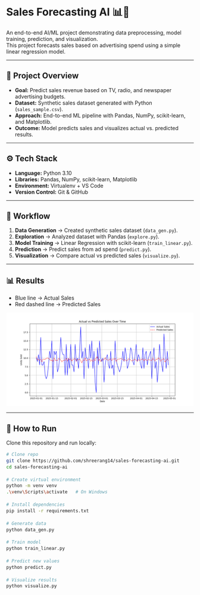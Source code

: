 # Sales Forecasting AI 📊🤖

An end-to-end AI/ML project demonstrating data preprocessing, model training, prediction, and visualization.  
This project forecasts sales based on advertising spend using a simple linear regression model.

---

## 📌 Project Overview
- **Goal:** Predict sales revenue based on TV, radio, and newspaper advertising budgets.
- **Dataset:** Synthetic sales dataset generated with Python (`sales_sample.csv`).
- **Approach:** End-to-end ML pipeline with Pandas, NumPy, scikit-learn, and Matplotlib.
- **Outcome:** Model predicts sales and visualizes actual vs. predicted results.

---

## ⚙️ Tech Stack
- **Language:** Python 3.10  
- **Libraries:** Pandas, NumPy, scikit-learn, Matplotlib  
- **Environment:** Virtualenv + VS Code  
- **Version Control:** Git & GitHub  

---

## 🚀 Workflow
1. **Data Generation** → Created synthetic sales dataset (`data_gen.py`).  
2. **Exploration** → Analyzed dataset with Pandas (`explore.py`).  
3. **Model Training** → Linear Regression with scikit-learn (`train_linear.py`).  
4. **Prediction** → Predict sales from ad spend (`predict.py`).  
5. **Visualization** → Compare actual vs predicted sales (`visualize.py`).  

---

## 📊 Results
- Blue line → Actual Sales  
- Red dashed line → Predicted Sales  

![Sales vs Predicted](sales_vs_predicted.png)

---

## 🔧 How to Run
Clone this repository and run locally:

```bash
# Clone repo
git clone https://github.com/shreerang14/sales-forecasting-ai.git
cd sales-forecasting-ai

# Create virtual environment
python -m venv venv
.\venv\Scripts\activate   # On Windows

# Install dependencies
pip install -r requirements.txt

# Generate data
python data_gen.py

# Train model
python train_linear.py

# Predict new values
python predict.py

# Visualize results
python visualize.py
